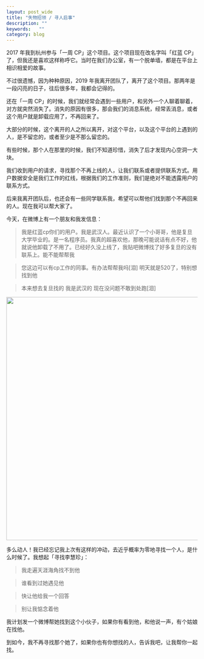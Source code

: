 ```yaml
---
layout: post_wide
title: "失物招领 / 寻人启事"
description: ""
keywords:   ""
category: blog
---
```


2017 年我到杭州参与「一周 CP」这个项目。这个项目现在改名字叫「红蓝 CP」了，但我还是喜欢这样称呼它。当时在我们办公室，有一个脱单墙，都是在平台上相识相爱的故事。

不过很遗憾，因为种种原因，2019 年我离开团队了，离开了这个项目。那两年是一段闪亮的日子，往后很多年，我都会记得的。

还在「一周 CP」的时候，我们就经常会遇到一些用户，和另外一个人聊着聊着，对方就突然消失了。消失的原因有很多，那会我们的消息系统，经常丢消息，或者这个用户就是卸载应用了，不再回来了。

大部分的时候，这个离开的人之所以离开，对这个平台，以及这个平台的上遇到的人，是不留恋的，或者至少是不那么留恋的。

有些时候，那个人在那里的时候，我们不知道珍惜，消失了后才发现内心空洞一大块。

我们收到用户的请求，寻找那个不再上线的人，让我们联系或者提供联系方式。用户数据安全是我们工作的红线，根据我们的工作准则，我们是绝对不能透露用户的联系方式。

后来我离开团队后，也还会有一些同学联系我，希望可以帮他们找到那个不再回来的人。现在我可以帮大家了。

今天，在微博上有一个朋友和我发信息：

> 我是红蓝cp你们的用户。我是武汉人。最近认识了一个小哥哥，他是复旦大学毕业的。是一名程序员。我真的超喜欢他，那晚可能说话有点不好，他就说他卸载了不用了。已经好久没上线了，我贴吧微博找了好多复旦的没有联系上。能不能帮帮我

> 您这边可以有cp工作的同事。有办法帮帮我吗[泪] 明天就是520了，特别想找到他

> 本来想去复旦找的 我是武汉的 现在没问题不敢到处跑[泪]

<img src="https://srain-blog.android-gems.com/find-the-one/001.png"  width="640" height="auto">

多么动人！我已经忘记我上次有这样的冲动，去近乎概率为零地寻找一个人，是什么时候了。我想起「寻找李慧珍」：

> 我走遍天涯海角找不到他

> 谁看到过她遇见他

> 快让他给我一个回答

> 别让我惦念着他

我计划发一个微博帮她找到这个小伙子，如果你有看到他，和他说一声，有个姑娘在找他。

到如今，我不再寻找那个她了，如果你也有你想找的人，告诉我吧，让我帮你一起找。
